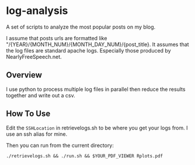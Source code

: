 # log-analysis

A set of scripts to analyze the most popular posts on my blog.

I assume that posts urls are formatted like "/{YEAR}/{MONTH_NUM}/{MONTH_DAY_NUM}/{post_title}. It assumes that the log files are standard apache logs. Especially those produced by NearlyFreeSpeech.net.

## Overview
I use python to process multiple log files in parallel then reduce the results together and write out a csv.

## How To Use
Edit the `SSHLocation` in retrievelogs.sh to be where you get your logs from. I use an ssh alias for mine.

Then you can run from the current directory:

    ./retrievelogs.sh && ./run.sh && $YOUR_PDF_VIEWER Rplots.pdf
